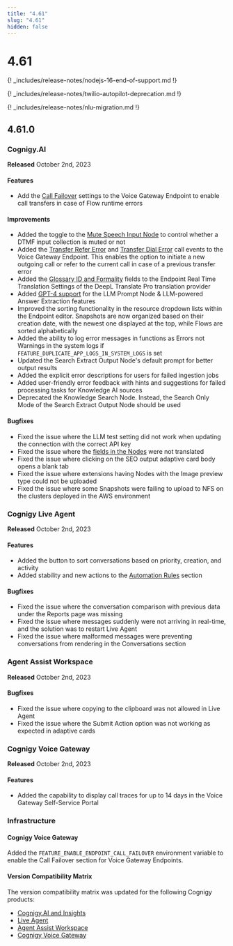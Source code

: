 ```yaml
---
title: "4.61"
slug: "4.61"
hidden: false
---
```


# 4.61

{! _includes/release-notes/nodejs-16-end-of-support.md !}

{! _includes/release-notes/twilio-autopilot-deprecation.md !}

{! _includes/release-notes/nlu-migration.md !}

## 4.61.0

### Cognigy.AI

**Released** October 2nd, 2023

#### Features

- Add the [Call Failover](../ai/endpoints/cognigy-vg.md) settings to the Voice Gateway Endpoint to enable call transfers in case of Flow runtime errors

#### Improvements

- Added the toggle to the [Mute Speech Input Node](../ai/flow-nodes/vg/mute-speech-input.md) to control whether a DTMF input collection is muted or not
- Added the [Transfer Refer Error](../voicegateway/references/events/TRANSFER_REFER_ERROR.md) and [Transfer Dial Error](../voicegateway/references/events/TRANSFER_DIAL_ERROR.md) call events to the Voice Gateway Endpoint. This enables the option to initiate a new outgoing call or refer to the current call in case of a previous transfer error
- Added the [Glossary ID and Formality](../ai/endpoints/real-time-translation-settings.md#configure-translation-provider) fields to the Endpoint Real Time Translation Settings of the DeepL Translate Pro translation provider
- Added [GPT-4 support](../ai/resources/build/llm.md#supported-models) for the LLM Prompt Node & LLM-powered Answer Extraction features
- Improved the sorting functionality in the resource dropdown lists within the Endpoint editor. Snapshots are now organized based on their creation date, with the newest one displayed at the top, while Flows are sorted alphabetically
- Added the ability to log error messages in functions as Errors not Warnings in the system logs if `FEATURE_DUPLICATE_APP_LOGS_IN_SYSTEM_LOGS` is set
- Updated the Search Extract Output Node's default prompt for better output results
- Added the explicit error descriptions for users for failed ingestion jobs
- Added user-friendly error feedback with hints and suggestions for failed processing tasks for Knowledge AI sources
- Deprecated the Knowledge Search Node. Instead, the Search Only Mode of the Search Extract Output Node should be used

#### Bugfixes

- Fixed the issue where the LLM test setting did not work when updating the connection with the correct API key
- Fixed the issue where the [fields in the Nodes](../ai/tools/auto-localization.md) were not translated
- Fixed the issue where clicking on the SEO output adaptive card body opens a blank tab
- Fixed the issue where extensions having Nodes with the Image preview type could not be uploaded
- Fixed the issue where some Snapshots were failing to upload to NFS on the clusters deployed in the AWS environment

### Cognigy Live Agent

**Released** October 2nd, 2023

#### Features

- Added the button to sort conversations based on priority, creation, and activity
- Added stability and new actions to the [Automation Rules](../live-agent/settings/automation-rules.md) section

#### Bugfixes

- Fixed the issue where the conversation comparison with previous data under the Reports page was missing
- Fixed the issue where messages suddenly were not arriving in real-time, and the solution was to restart Live Agent
- Fixed the issue where malformed messages were preventing conversations from rendering in the Conversations section

### Agent Assist Workspace

**Released** October 2nd, 2023

#### Bugfixes

- Fixed the issue where copying to the clipboard was not allowed in Live Agent
- Fixed the issue where the Submit Action option was not working as expected in adaptive cards

### Cognigy Voice Gateway

**Released** October 2nd, 2023

#### Features

- Added the capability to display call traces for up to 14 days in the Voice Gateway Self-Service Portal

### Infrastructure

#### Cognigy Voice Gateway

Added the `FEATURE_ENABLE_ENDPOINT_CALL_FAILOVER` environment variable to enable the Call Failover section for Voice Gateway Endpoints.

#### Version Compatibility Matrix

The version compatibility matrix was updated for the following Cognigy products:

- [Cognigy.AI and Insights](../ai/installation/version-compatibility-matrix.md)
- [Live Agent](../live-agent/installation/deployment/version-compatibility-matrix.md)
- [Agent Assist Workspace](../ai-copilot/installation/version-compatibility-matrix.md)
- [Cognigy Voice Gateway](../voicegateway/installation/version-compatibility-matrix.md)